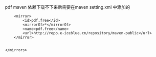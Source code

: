 
pdf maven 依赖下载不下来后需要在maven setting.xml 中添加的

 <mirrors>

        <mirror>
            <id>pdf.free</id>
            <mirrorOf>*</mirrorOf>
            <name>pdf.free</name>
            <url>http://repo.e-iceblue.cn/repository/maven-public</url>
        </mirror>


    </mirrors>
